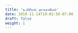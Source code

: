 ```yaml
---
title: 'உயிரியல் தாவரவியல்'
date: 2018-11-14T19:02:50-07:00
draft: false
weight: 1
---
```
















